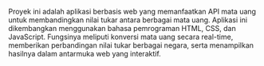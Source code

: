 Proyek ini adalah aplikasi berbasis web yang memanfaatkan API mata uang untuk membandingkan nilai tukar antara berbagai mata uang. Aplikasi ini dikembangkan menggunakan bahasa pemrograman HTML, CSS, dan JavaScript. Fungsinya meliputi konversi mata uang secara real-time, memberikan perbandingan nilai tukar berbagai negara, serta menampilkan hasilnya dalam antarmuka web yang interaktif.
